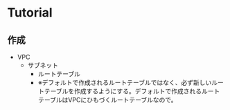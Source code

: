 # Tutorial

## 作成
- VPC
    - サブネット
        - ルートテーブル
        - ※デフォルトで作成されるルートテーブルではなく、必ず新しいルートテーブルを作成するようにする。デフォルトで作成されるルートテーブルはVPCにひもづくルートテーブルなので。
        